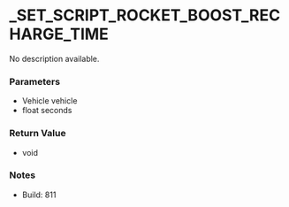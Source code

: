 # _SET_SCRIPT_ROCKET_BOOST_RECHARGE_TIME

No description available.

### Parameters
* Vehicle vehicle
* float seconds

### Return Value
* void

### Notes
* Build: 811

